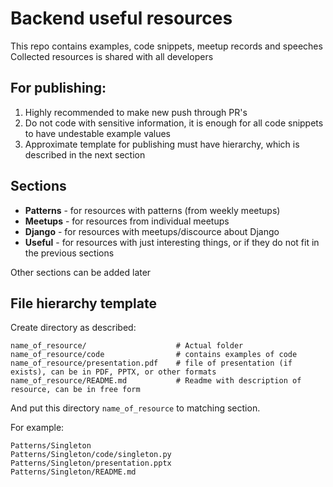 # Backend useful resources

This repo contains examples, code snippets, meetup records and speeches
Collected resources is shared with all developers


## For publishing:
1. Highly recommended to make new push through PR's
2. Do not code with sensitive information, it is enough for all code snippets to have undestable example values
3. Approximate template for publishing must have hierarchy, which is described in the next section

## Sections

* **Patterns** - for resources with patterns (from weekly meetups)
* **Meetups** - for resources from individual meetups
* **Django** - for resources with meetups/discource about Django
* **Useful** - for resources with just interesting things, or if they do not fit in the previous sections

Other sections can be added later

## File hierarchy template

Create directory as described:
```
name_of_resource/                    # Actual folder
name_of_resource/code                # contains examples of code
name_of_resource/presentation.pdf    # file of presentation (if exists), can be in PDF, PPTX, or other formats
name_of_resource/README.md           # Readme with description of resource, can be in free form
```

And put this directory `name_of_resource` to matching section.

For example:
```
Patterns/Singleton
Patterns/Singleton/code/singleton.py
Patterns/Singleton/presentation.pptx
Patterns/Singleton/README.md
```
